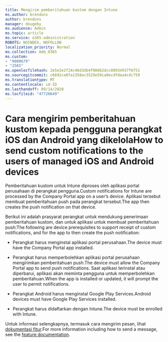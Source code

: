 ```yaml
---
title: Mengirim pemberitahuan kustom dengan Intune
ms.author: brenduns
author: brenduns
manager: dougeby
ms.audience: Admin
ms.topic: article
ms.service: o365-administration
ROBOTS: NOINDEX, NOFOLLOW
localization_priority: Normal
ms.collection: Adm_O365
ms.custom:
- "9000679"
- "2565"
ms.openlocfilehash: 2e5e2e2f24c46d3db4f08862dcc80934937f6f51
ms.sourcegitcommit: c6692ce0fa1358ec3529e59ca0ecdfdea4cdc759
ms.translationtype: MT
ms.contentlocale: id-ID
ms.lasthandoff: 09/14/2020
ms.locfileid: "47720649"
---
```

# <a name="how-to-send-custom-notifications-to-the-users-of-managed-ios-and-android-devices"></a><span data-ttu-id="e8d97-102">Cara mengirim pemberitahuan kustom kepada pengguna perangkat iOS dan Android yang dikelola</span><span class="sxs-lookup"><span data-stu-id="e8d97-102">How to send custom notifications to the users of managed iOS and Android devices</span></span>

<span data-ttu-id="e8d97-103">Pemberitahuan kustom untuk Intune diproses oleh aplikasi portal perusahaan di perangkat pengguna.</span><span class="sxs-lookup"><span data-stu-id="e8d97-103">Custom notifications for Intune are processed by the Company Portal app on a user’s device.</span></span> <span data-ttu-id="e8d97-104">Aplikasi tersebut membuat pemberitahuan push pada perangkat tersebut.</span><span class="sxs-lookup"><span data-stu-id="e8d97-104">The app then creates the push notification on that device.</span></span>

<span data-ttu-id="e8d97-105">Berikut ini adalah prasyarat perangkat untuk mendukung penerimaan pemberitahuan kustom, dan untuk aplikasi untuk membuat pemberitahuan push:</span><span class="sxs-lookup"><span data-stu-id="e8d97-105">The following are device prerequisites to support receipt of custom notifications, and for the app to then create the push notification:</span></span>

- <span data-ttu-id="e8d97-106">Perangkat harus menginstal aplikasi portal perusahaan.</span><span class="sxs-lookup"><span data-stu-id="e8d97-106">The device must have the Company Portal app installed.</span></span>  

- <span data-ttu-id="e8d97-107">Perangkat harus memperbolehkan aplikasi portal perusahaan mengirimkan pemberitahuan push.</span><span class="sxs-lookup"><span data-stu-id="e8d97-107">The device must allow the Company Portal app to send push notifications.</span></span> <span data-ttu-id="e8d97-108">Saat aplikasi terinstal atau diperbarui, aplikasi akan meminta pengguna untuk memperbolehkan pemberitahuan.</span><span class="sxs-lookup"><span data-stu-id="e8d97-108">When the app is installed or updated, it will prompt the user to permit notifications.</span></span>

- <span data-ttu-id="e8d97-109">Perangkat Android harus menginstal Google Play Services.</span><span class="sxs-lookup"><span data-stu-id="e8d97-109">Android devices must have Google Play Services installed.</span></span>

- <span data-ttu-id="e8d97-110">Perangkat harus didaftarkan dengan Intune.</span><span class="sxs-lookup"><span data-stu-id="e8d97-110">The device must be enrolled with Intune.</span></span>

<span data-ttu-id="e8d97-111">Untuk informasi selengkapnya, termasuk cara mengirim pesan, lihat [dokumentasi fitur](https://docs.microsoft.com/intune/custom-notifications).</span><span class="sxs-lookup"><span data-stu-id="e8d97-111">For more information including how to send a message, see the [feature documentation](https://docs.microsoft.com/intune/custom-notifications).</span></span>
